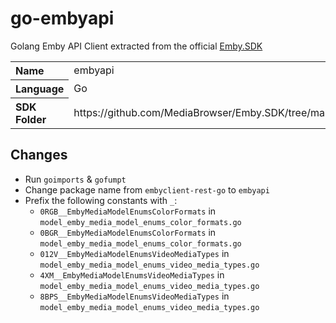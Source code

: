# go-embyapi
Golang Emby API Client extracted from the official [Emby.SDK](https://github.com/MediaBrowser/Emby.SDK)

<table><tr />
    <tr>
        <th valign="top" align="left">Name</th>
        <td>embyapi</td>
    </tr>
    <tr>
        <th valign="top" align="left">Language</th>
        <td>Go</td>
    </tr>
    <tr>
        <th valign="top" align="left">SDK Folder</th>
        <td>https://github.com/MediaBrowser/Emby.SDK/tree/master/SampleCode/RestApi/Clients/Go</td>
    </tr>
</table>

## Changes

* Run `goimports` & `gofumpt`
* Change package name from `embyclient-rest-go` to `embyapi`
* Prefix the following constants with `_`:
    * `0RGB__EmbyMediaModelEnumsColorFormats` in `model_emby_media_model_enums_color_formats.go`
    * `0BGR__EmbyMediaModelEnumsColorFormats` in `model_emby_media_model_enums_color_formats.go`
    * `012V__EmbyMediaModelEnumsVideoMediaTypes` in `model_emby_media_model_enums_video_media_types.go`
    * `4XM__EmbyMediaModelEnumsVideoMediaTypes` in `model_emby_media_model_enums_video_media_types.go`
    * `8BPS__EmbyMediaModelEnumsVideoMediaTypes` in `model_emby_media_model_enums_video_media_types.go`
